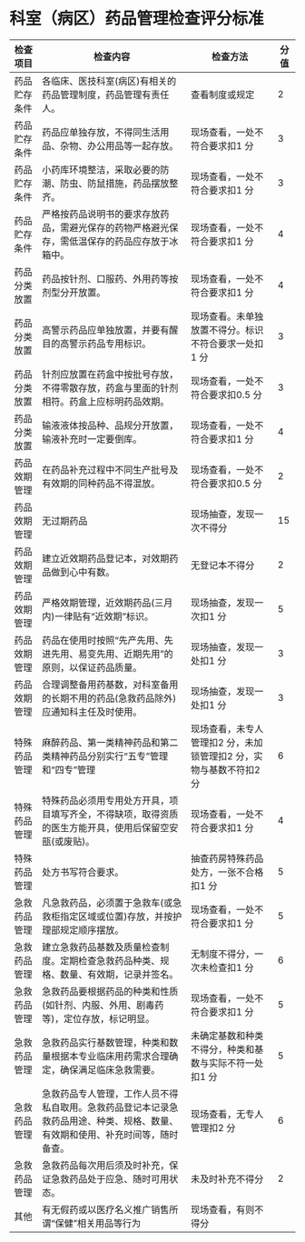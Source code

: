 # 科室（病区）药品管理检查评分标准
| 检查项目         | 检查内容                                                                 | 检查方法                                                                 | 分值 |
|------------------|--------------------------------------------------------------------------|--------------------------------------------------------------------------|------|
| 药品贮存条件     | 各临床、医技科室(病区)有相关的药品管理制度，药品管理有责任人。           | 查看制度或规定                                                           | 2    |
| 药品贮存条件     | 药品应单独存放，不得同生活用品、杂物、办公用品等一起存放。               | 现场查看，一处不符合要求扣1 分                                           | 3    |
| 药品贮存条件     | 小药库环境整洁，采取必要的防潮、防虫、防鼠措施，药品摆放整齐。           | 现场查看，一处不符合要求扣1 分                                           | 3    |
| 药品贮存条件     | 严格按药品说明书的要求存放药品，需避光保存的药物严格避光保存，需低温保存的药品应存放于冰箱中。 | 现场查看，一处不符合要求扣1 分                                           | 4    |
| 药品分类放置     | 药品按针剂、口服药、外用药等按剂型分开放置。                             | 现场查看，一处不符合要求扣1 分                                           | 4    |
| 药品分类放置     | 高警示药品应单独放置，并要有醒目的高警示药品专用标识。                   | 现场查看。未单独放置不得分。标识不符合要求一处扣1 分                     | 3    |
| 药品分类放置     | 针剂应放置在药盒中按批号存放，不得零散存放，药盒与里面的针剂相符。药盒上应标明药品效期。 | 现场查看，一处不符合要求扣0.5 分                                         | 3    |
| 药品分类放置     | 输液液体按品种、品规分开放置，输液补充时一定要倒库。                     | 现场查看，一处不符合要求扣1 分                                           | 4    |
| 药品效期管理     | 在药品补充过程中不同生产批号及有效期的同种药品不得混放。                 | 现场查看，一处不符合要求扣0.5 分                                         | 2    |
| 药品效期管理     | 无过期药品                                                               | 现场抽查，发现一次不得分                                                 | 15   |
| 药品效期管理     | 建立近效期药品登记本，对效期药品做到心中有数。                           | 无登记本不得分                                                           | 2    |
| 药品效期管理     | 严格效期管理，近效期药品(三月内)一律贴有“近效期”标识。                   | 现场抽查，发现一次扣1 分                                                 | 5    |
| 药品效期管理     | 药品在使用时按照“先产先用、先进先用、易变先用、近期先用”的原则，以保证药品质量。 | 现场抽查，发现一处扣1 分                                                 | 3    |
| 药品效期管理     | 合理调整备用药基数，对科室备用的长期不用的药品(急救药品除外)应通知科主任及时使用。 | 现场抽查，发现一处扣1 分                                                 | 3    |
| 特殊药品管理     | 麻醉药品、第一类精神药品和第二类精神药品分别实行“五专”管理和“四专”管理   | 现场查看，未专人管理扣2 分，未加锁管理扣2 分，实物与基数不符扣2 分       | 6    |
| 特殊药品管理     | 特殊药品必须用专用处方开具，项目填写齐全，不得缺项，取得资质的医生方能开具，使用后保留空安瓿(或废贴)。 | 现场查看，一处不符合要求扣1 分                                           | 4    |
| 特殊药品管理     | 处方书写符合要求。                                                       | 抽查药房特殊药品处方，一张不合格扣1 分                                   | 5    |
| 急救药品管理     | 凡急救药品，必须置于急救车(或急救柜指定区域或位置)存放，并按护理部规定顺序摆放。 | 现场查看，一处不符合要求扣1 分                                           | 5    |
| 急救药品管理     | 建立急救药品基数及质量检查制度。定期检查急救药品种类、规格、数量、有效期，记录并签名。 | 无制度不得分，一次未检查扣1 分                                           | 6    |
| 急救药品管理     | 急救药品要根据药品的种类和性质(如针剂、内服、外用、剧毒药等)，定位存放，标记明显。 | 现场查看，一处不符合要求扣1 分                                           | 5    |
| 急救药品管理     | 急救药品实行基数管理，种类和数量根据本专业临床用药需求合理确定，确保满足临床急救需要。 | 未确定基数和种类不得分，种类和基数与实际不符一处扣1 分                   | 5    |
| 急救药品管理     | 急救药品专人管理，工作人员不得私自取用。急救药品登记本记录急救药品用途、种类、规格、数量、有效期和使用、补充时间等，随时备查。 | 现场查看，无专人管理扣2 分                                               | 6    |
| 急救药品管理     | 急救药品每次用后须及时补充，保证急救药品处于应急、随时可用状态。         | 未及时补充不得分                                                         | 2    |
| 其他             | 有无假药或以医疗名义推广销售所谓“保健”相关用品等行为                     | 现场查看，有则不得分                                                     |      |
